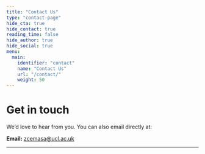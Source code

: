 ```yaml
---
title: "Contact Us"
type: "contact-page"
hide_cta: true
hide_contact: true
reading_time: false
hide_author: true
hide_social: true
menu:
  main:
    identifier: "contact"
    name: "Contact Us"
    url: "/contact/"
    weight: 50
---
```


# Get in touch

We’d love to hear from you. You can also email directly at:

**Email:** [zcemasa@ucl.ac.uk](mailto:zcemasa@ucl.ac.uk)

---
